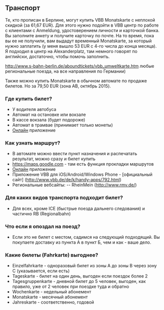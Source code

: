## Транспорт

Те, кто прописан в Берлине, могут купить VBB Monatskarte с неплохой скидкой (за 61,67 EUR). Для этого нужно подойти в VBB центр по работе с клиентами с Anmeldung, удостоверением личности и карточкой банка. Вы заполните анкету и получите карточку по почте. На то время, пока вы ее не получили, вам выдадут временный Monatskarte, за который нужно заплатить (у меня вышло 53 EUR с 4-го числа до конца месяца). Я подходил в центр на Alexanderplatz, там немного говорят по английски, достаточно, чтобы помочь заполнить.

http://www.s-bahn-berlin.de/aboundtickets/vbb_umweltkarte.htm любые региональные поезда, на все направления по Германии)

Также можно купить Monatskarte в обычном автомате по продаже билетов. Но за 79,50 EUR (зона AB, октябрь 2015).

### Где купить билет?
- У водителя автобуса
- Автомат на остановке или вокзале
- В кассе вокзала (будет подороже)
- Автомат в трамвае (принимает только монеты)
- [Онлайн](http://www.bvg.de/de/Fahrinfo/Jederzeit-mobil) приложение

### Как узнать маршрут?
- В автомате можно ввести пункт назначения и распечатать результат, можно сразу и билет купить
- https://maps.goodle.com - там есть функция прокладки маршрутов
- [Онлайн](http://www.bvg.de/de/Fahrinfo/Jederzeit-mobil) приложение
- Приложение VBB для iOS/Android/Windows Phone - [официальный сайт] (http://www.vbb.de/de/k/handy-apps/792.html)
- Региональные вебсайты:
-- RheinMein (http://www.rmv.de/)


### Для каких видов транспорта подходит билет?
- Для всех, кроме ICE (быстрые поезда дальнего следования) и частично RB (Regionalbahn)

### Что если я опоздал на поезд?
- Если это не билет с местом, садимся на следующий подходящий. Вы покупаете доставку из пункта А в пункт Б, чем и как - ваше дело.

### Какие билеты (Fahrkarte) выгоднее?
- Einzelfahrkarte - одноразовый билет из зоны A до зоны B через зону C (указывается, если есть)
- Tageskarte - билет на один день, выгоден если поездок более 2
- Tagesgruppenkarte - дневной билет до 5 человек, выгоден, как правило, уже от 2 человек при поездке туда и обратно
- Wochenkarte - недельный абонемент
- Monatskarte - месячный абонемент
- Jahreskarte - соответственно, годовой
